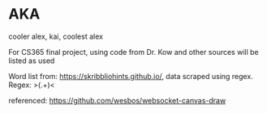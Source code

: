 # AKA
cooler alex, kai, coolest alex

For CS365 final project, using code from Dr. Kow and other sources will be listed as used

Word list from: https://skribbliohints.github.io/, data scraped using regex. Regex: >(.+)<

referenced: https://github.com/wesbos/websocket-canvas-draw